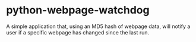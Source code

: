 # python-webpage-watchdog
A simple application that, using an MD5 hash of webpage data, will notify a user if a specific webpage has changed since the last run.
